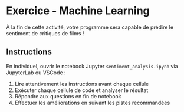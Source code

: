 # Exercice - Machine Learning

À la fin de cette activité, votre programme sera capable de prédire le sentiment de critiques de films !

## Instructions

En individuel, ouvrir le notebook Jupyter `sentiment_analysis.ipynb` via JupyterLab ou VSCode :

1. Lire attentivement les instructions avant chaque cellule
2. Exécuter chaque cellule de code et analyser le résultat
3. Répondre aux questions en fin de notebook
4. Effectuer les améliorations en suivant les pistes recommandées
